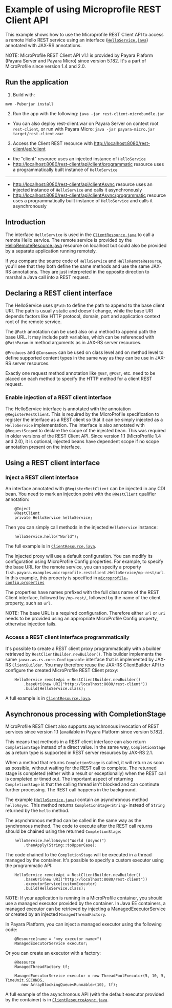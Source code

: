 # Example of using Microprofile REST Client API

This example shows how to use the Microprofile REST Client API to access a remote Hello REST service using an interface ([`HelloService.java`](src/main/java/fish/payara/examples/microprofile/restclient/HelloService.java)) annotated with JAX-RS annotations.

NOTE: MicroProfile REST Client API v1.1 is provided by Payara Plaform (Payara Server and Payara Micro) since version 5.182. It's a part of MicroProfile since version 1.4 and 2.0.

## Run the application

1. Build with:

```
mvn -Puberjar install
```
2. Run the app with the following: `java -jar rest-client-microbundle.jar`

* You can also deploy rest-client.war on Payara Server on context root `rest-client`, or run with Payara Micro: `java -jar payara-micro.jar target/rest-client.war`

3. Access the Client REST resource with [http://localhost:8080/rest-client/api/client](http://localhost:8080/rest-client/api/client)

* the "client" resource uses an injected instance of `HelloService`
* [http://localhost:8080/rest-client/api/client/programmatic](http://localhost:8080/rest-client/api/client/programmatic) resource uses a programmatically built instance of `HelloService`

------------------------------

* [http://localhost:8080/rest-client/api/clientAsync](http://localhost:8080/rest-client/api/clientAsync) resource uses an injected instance of `HelloService` and calls it asynchronously
* [http://localhost:8080/rest-client/api/clientAsync/programmatic](http://localhost:8080/rest-client/api/clientAsync/programmatic) resource uses a programmatically built instance of `HelloService` and calls it asynchronously

## Introduction

The interface `HelloService` is used in the [`ClientResource.java`](src/main/java/fish/payara/examples/microprofile/restclient/ClientResource.java) to call a remote Hello service. The remote service is provided by the [HelloRemoteResource.java](src/main/java/fish/payara/examples/microprofile/restclient/remote/HelloRemoteResource.java) resource on localhost but could also be provided by a separate application running remotely. 

If you compare the source code of `HelloService` and `HelloRemoteResource`, you'll see that they both define the same methods and use the same JAX-RS annotations. They are just interpreted in the opposite direction to marshal a Java call into a REST request.

## Declaring a REST client interface

The HelloService uses `@Path` to define the path to append to the base client URI. The path is usually static and doesn't change, while the base URI depends factors like HTTP protocol, domain, port and application context root of the remote service. 

The `@Path` annotation can be used also on a method to append path the base URL. It may include path variables, which can be referenced with `@PathParam` in method arguments as in JAX-RS server resources.

`@Produces` and `@Consumes` can be used on class level and on method level to define supported content types in the same way as they can be use in JAX-RS server resources. 

Exactly one request method annotation like `@GET`, `@POST`, etc. need to be placed on each method to specify the HTTP method for a client REST request.

### Enable injection of a REST client interface

The HelloService interface is annotated with the annotation `@RegisterRestClient`. This is required by the MicroProfile specification to register the interface as a REST client so that it can be simply injected as a `HelloService` implementation. The interface is also annotated with `@RequestScoped` to declare the scope of the injected bean. This was required in older versions of the REST Client API. Since version 1.1 (MicroProfile 1.4 and 2.0), it is optional, injected beans have dependent scope if no scope annotation present on the interface.

## Using a REST client interface

### Inject a REST client interface

An interface annotated with `@RegisterRestClient` can be injected in any CDI bean. You need to mark an injection point with the `@RestClient` qualifier annotation:

```
    @Inject
    @RestClient
    private HelloService helloService;
```

Then you can simply call methods in the injected `HelloService` instance:

```
    helloService.hello("World");
```

The full example is in [`ClientResource.java`](src/main/java/fish/payara/examples/microprofile/restclient/ClientResource.java).

The injected proxy will use a default configuration. You can modify its configuration using MicroProfile Config properties. For example, to specify the base URL for the remote service, you can specify a property `fish.payara.examples.microprofile.restclient.HelloService/mp-rest/url`. In this example, this property is specified in [`microprofile-config.properties`](/src/main/resources/META-INF/microprofile-config.properties)

The properties have names prefixed with the full class name of the REST Client interface, followed by `/mp-rest/`, followed by the name of the client property, such as `url`.

NOTE: The base URL is a required configuration. Therefore either `url` or `uri` needs to be provided using an appropriate MicroProfile Config property, otherwise injection fails.

### Access a REST client interface programmatically

It's possible to create a REST client proxy programmatically with a builder retrieved by `RestClientBuilder.newBuilder()`. This builder implements the same `javax.ws.rs.core.Configurable` interface that is implemented by JAX-RS `ClientBuilder`. You may therefore reuse the JAX-RS ClientBuilder API to configure the created MicroProfile REST Client proxy:

```
    HelloService remoteApi = RestClientBuilder.newBuilder()
        .baseUri(new URI("http://localhost:8080/rest-client"))
        .build(HelloService.class);
```

A full example is in [`ClientResource.java`](src/main/java/fish/payara/examples/microprofile/restclient/ClientResource.java).

## Asynchronous processing with CompletionStage

MicroProfile REST Client also supports asynchronous invocation of REST services since version 1.1 (available in Payara Platform since version 5.182).

This means that methods in a REST client interface can also return `CompletionStage` instead of a direct value. In the same way, `CompletionStage` as a return type is supported in REST server resources by JAX-RS 2.1.

When a method that returns `CompletionStage` is called, it will return as soon as possible, without waiting for the REST call to complete. The returned stage is completed (either with a result or exceptionally) when the REST call is completed or timed out. The important aspect of returning `CompletionStage` is that the calling thread isn't blocked and can continute further processing. The REST call happens in the background.

The example ([`HelloService.java`](src/main/java/fish/payara/examples/microprofile/restclient/HelloService.java)) contain an asynchronous method `helloAsync`. This method returns `CompletionStage<String>` instead of `String` returned by the `hello` method.

The asynchronous method can be called in the same way as the synchronous method. The code to execute after the REST call returns should be chained using the returned `CompletionStage`:

```
    helloService.helloAsync("World (Async)")
        .thenApply(String::toUpperCase);
```

The code chained to the `CompletionStage` will be executed in a thread managed by the container. It's possible to specify a custom executor using the programmatic API:

```
    HelloService remoteApi = RestClientBuilder.newBuilder()
        .baseUri(new URI("http://localhost:8080/rest-client"))
        .executorService(customExecutor)
        .build(HelloService.class);
```

NOTE: If your application is running in a MicroProfile container, you should use a managed executor provided by the container. In Java EE containers, a managed executor can be retrieved by injecting a ManagedExecutorService or created by an injected `ManagedThreadFactory`.

In Payara Platform, you can inject a managed executor using the following code:

```
    @Resource(name = "<my executor name>")
    ManagedExecutorService executor;
```

Or you can create an executor with a factory:

```
    @Resource
    ManagedThreadFactory tf;
 
    ManagedExecutorService executor = new ThreadPoolExecutor(5, 10, 5, TimeUnit.SECONDS,
       new ArrayBlockingQueue<Runnable>(10), tf);
```

A full example of the asynchronous API (with the default executor provided by the container) is in [`ClientResourceAsync.java`](src/main/java/fish/payara/examples/microprofile/restclient/ClientResourceAsync.java).